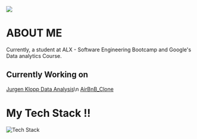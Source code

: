 <img align="center" src="https://www.codewars.com/users/Jillo86/badges/small" />


# ABOUT ME
Currently, a student at ALX - Software Engineering Bootcamp and Google's Data analytics Course.


## Currently Working on
<a href ="https://github.com/Jamal-Jillo/jurgen_klopp_data_analysis.git">Jurgen Klopp Data Analysis</a>\n
<a href ="https://github.com/Jamal-Jillo/AirBnB_clone">AirBnB_Clone</a>
# My Tech Stack !!
<img src="https://skillicons.dev/icons?i=c,html,css,python,git&perline=5" alt="Tech Stack" /> 
